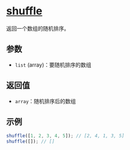 # [shuffle](../../../src/array/shuffle.ts)

返回一个数组的随机排序。

## 参数

- `list` (array)：要随机排序的数组

## 返回值

- `array`：随机排序后的数组

## 示例

```js
shuffle([1, 2, 3, 4, 5]); // [2, 4, 1, 3, 5]
shuffle([]); // []
```
